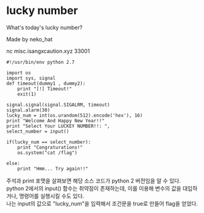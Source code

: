 # lucky number

What's today's lucky number?


Made by neko_hat

nc misc.isangxcaution.xyz 33001

```python2
#!/usr/bin/env python 2.7

import os
import sys, signal
def timeout(dummy1 , dummy2):  
    print "[!] Timeout!"                           
    exit(1)
 
signal.signal(signal.SIGALRM, timeout) 
signal.alarm(30)  
lucky_num = int(os.urandom(512).encode('hex'), 16)
print "Welcome And Happy New Year!!"
print "Select Your LUCKEY NUMBER!!: ",
select_number = input()

if(lucky_num == select_number):
    print "Congraturations!"
    os.system("cat /flag")
    
else:
    print "Hmm... Try again!!"
```

주석과 print 포맷을 살펴보면 해당 소스 코드가 python 2 버전임을 알 수 있다. <br>
python 2에서의 input() 함수는 취약점이 존재하는데, 이를 이용해 변수의 값을 대입하거나, 명령어를 실행시킬 수도 있다. <br>
나는 input의 값으로 "lucky_num"을 입력해서 조건문을 true로 만들어 flag을 얻었다.
